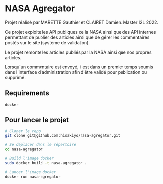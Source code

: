 # NASA Agregator

Projet réalisé par MARETTE Gauthier et CLAIRET Damien. Master I2L 2022.

Ce projet exploite les API publiques de la NASA ainsi que des API internes permettant de publier des articles ainsi que de gérer les commentaires postés sur le site (système de validation).

Le projet remonte les articles publiés par la NASA ainsi que nos propres articles.

Lorsqu'un commentaire est envoyé, il est dans un premier temps soumis dans l'interface d'administration afin d'être validé pour publication ou supprimé.

## Requirements
```
docker
```

## Pour lancer le projet

```bash
# Cloner le repo
git clone git@github.com:hisakiyo/nasa-agregator.git

# Se déplacer dans le répertoire
cd nasa-agregator

# Build l'image docker
sudo docker build -t nasa-agregator .

# Lancer l'image docker
docker run nasa-agregator
```

